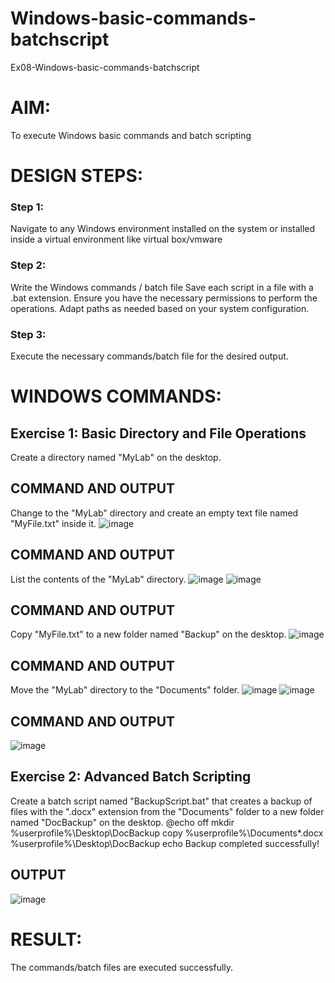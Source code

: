 # Windows-basic-commands-batchscript
Ex08-Windows-basic-commands-batchscript

# AIM:
To execute Windows basic commands and batch scripting

# DESIGN STEPS:

### Step 1:

Navigate to any Windows environment installed on the system or installed inside a virtual environment like virtual box/vmware 

### Step 2:

Write the Windows commands / batch file
Save each script in a file with a .bat extension.
Ensure you have the necessary permissions to perform the operations.
Adapt paths as needed based on your system configuration.
### Step 3:

Execute the necessary commands/batch file for the desired output. 




# WINDOWS COMMANDS:
## Exercise 1: Basic Directory and File Operations
Create a directory named "MyLab" on the desktop.


## COMMAND AND OUTPUT

Change to the "MyLab" directory and create an empty text file named "MyFile.txt" inside it.
![image](https://github.com/iniyasri4464/Windows-basic-commands-batchscript/assets/152419072/f77bbb7c-b2b6-498d-b196-b54a8b8807d1)


## COMMAND AND OUTPUT

List the contents of the "MyLab" directory.
![image](https://github.com/iniyasri4464/Windows-basic-commands-batchscript/assets/152419072/0ca4cf82-d682-4225-a7ad-eec255a50a2c)
![image](https://github.com/iniyasri4464/Windows-basic-commands-batchscript/assets/152419072/b0694343-c052-49c3-9ea5-6acb6aeb7e1d)


## COMMAND AND OUTPUT

Copy "MyFile.txt" to a new folder named "Backup" on the desktop.
![image](https://github.com/iniyasri4464/Windows-basic-commands-batchscript/assets/152419072/d58e51a6-009f-4324-b581-1d77180d8e05)


## COMMAND AND OUTPUT

Move the "MyLab" directory to the "Documents" folder.
![image](https://github.com/iniyasri4464/Windows-basic-commands-batchscript/assets/152419072/b4f9934f-3d00-4189-b7d7-ccd158ceb288)
![image](https://github.com/iniyasri4464/Windows-basic-commands-batchscript/assets/152419072/7437322f-6ba4-41d7-b9cc-7c9d64d4fd20)


## COMMAND AND OUTPUT
![image](https://github.com/iniyasri4464/Windows-basic-commands-batchscript/assets/152419072/ff459c30-fdbd-46c8-9b44-4b3afe31420f)


## Exercise 2: Advanced Batch Scripting
Create a batch script named "BackupScript.bat" that creates a backup of files with the ".docx" extension from the "Documents" folder to a new folder named "DocBackup" on the desktop.
@echo off mkdir %userprofile%\Desktop\DocBackup copy %userprofile%\Documents*.docx %userprofile%\Desktop\DocBackup echo Backup completed successfully!






## OUTPUT
![image](https://github.com/iniyasri4464/Windows-basic-commands-batchscript/assets/152419072/1e854af0-79af-452a-9f5d-9dc8b8b05434)





# RESULT:
The commands/batch files are executed successfully.

